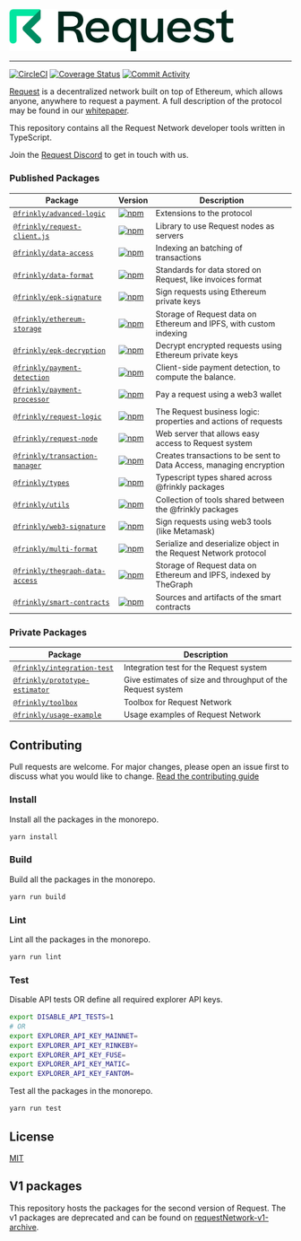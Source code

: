 <img src="https://raw.githubusercontent.com/RequestNetwork/Request/master/Hubs/Request%20Logos/OnLight/png/Request_onlight_reg_green.png" width="400px" >

---

[![CircleCI](https://img.shields.io/circleci/project/github/RequestNetwork/requestNetwork/master.svg)](https://circleci.com/gh/RequestNetwork/requestNetwork)
[![Coverage Status](https://coveralls.io/repos/github/RequestNetwork/requestNetwork/badge.svg?branch=master)](https://coveralls.io/github/RequestNetwork/requestNetwork?branch=master)
[![Commit Activity](https://img.shields.io/github/commit-activity/m/RequestNetwork/requestNetwork.svg?color=green)](https://github.com/RequestNetwork/requestNetwork/pulse/monthly)

[Request][website-url] is a decentralized network built on top of Ethereum, which allows anyone, anywhere to request a payment. A full description of the protocol may be found in our [whitepaper][whitepaper-url].

This repository contains all the Request Network developer tools written in TypeScript.

Join the [Request Discord][request-discord-url] to get in touch with us.

[website-url]: https://request.network
[whitepaper-url]: https://request.network/assets/pdf/request_whitepaper.pdf
[request-discord-url]: https://request.network/discord/

### Published Packages

| Package                                                           | Version                                                                                                                               | Description                                                         |
| ----------------------------------------------------------------- | ------------------------------------------------------------------------------------------------------------------------------------- | ------------------------------------------------------------------- |
| [`@frinkly/advanced-logic`](/packages/advanced-logic)             | [![npm](https://img.shields.io/npm/v/@frinkly/advanced-logic.svg)](https://www.npmjs.com/package/@frinkly/advanced-logic)             | Extensions to the protocol                                          |
| [`@frinkly/request-client.js`](/packages/request-client.js)       | [![npm](https://img.shields.io/npm/v/@frinkly/request-client.js.svg)](https://www.npmjs.com/package/@frinkly/request-client.js)       | Library to use Request nodes as servers                             |
| [`@frinkly/data-access`](/packages/data-access)                   | [![npm](https://img.shields.io/npm/v/@frinkly/data-access.svg)](https://www.npmjs.com/package/@frinkly/data-access)                   | Indexing an batching of transactions                                |
| [`@frinkly/data-format`](/packages/data-format)                   | [![npm](https://img.shields.io/npm/v/@frinkly/data-format.svg)](https://www.npmjs.com/package/@frinkly/data-format)                   | Standards for data stored on Request, like invoices format          |
| [`@frinkly/epk-signature`](/packages/epk-signature)               | [![npm](https://img.shields.io/npm/v/@frinkly/epk-signature.svg)](https://www.npmjs.com/package/@frinkly/epk-signature)               | Sign requests using Ethereum private keys                           |
| [`@frinkly/ethereum-storage`](/packages/ethereum-storage)         | [![npm](https://img.shields.io/npm/v/@frinkly/ethereum-storage.svg)](https://www.npmjs.com/package/@frinkly/ethereum-storage)         | Storage of Request data on Ethereum and IPFS, with custom indexing  |
| [`@frinkly/epk-decryption`](/packages/epk-decryption)             | [![npm](https://img.shields.io/npm/v/@frinkly/epk-decryption.svg)](https://www.npmjs.com/package/@frinkly/epk-decryption)             | Decrypt encrypted requests using Ethereum private keys              |
| [`@frinkly/payment-detection`](/packages/payment-detection)       | [![npm](https://img.shields.io/npm/v/@frinkly/payment-detection.svg)](https://www.npmjs.com/package/@frinkly/payment-detection)       | Client-side payment detection, to compute the balance.              |
| [`@frinkly/payment-processor`](/packages/payment-processor)       | [![npm](https://img.shields.io/npm/v/@frinkly/payment-processor.svg)](https://www.npmjs.com/package/@frinkly/payment-processor)       | Pay a request using a web3 wallet                                   |
| [`@frinkly/request-logic`](/packages/request-logic)               | [![npm](https://img.shields.io/npm/v/@frinkly/request-logic.svg)](https://www.npmjs.com/package/@frinkly/request-logic)               | The Request business logic: properties and actions of requests      |
| [`@frinkly/request-node`](/packages/request-node)                 | [![npm](https://img.shields.io/npm/v/@frinkly/request-node.svg)](https://www.npmjs.com/package/@frinkly/request-node)                 | Web server that allows easy access to Request system                |
| [`@frinkly/transaction-manager`](/packages/transaction-manager)   | [![npm](https://img.shields.io/npm/v/@frinkly/transaction-manager.svg)](https://www.npmjs.com/package/@frinkly/transaction-manager)   | Creates transactions to be sent to Data Access, managing encryption |
| [`@frinkly/types`](/packages/types)                               | [![npm](https://img.shields.io/npm/v/@frinkly/types.svg)](https://www.npmjs.com/package/@frinkly/types)                               | Typescript types shared across @frinkly packages                    |
| [`@frinkly/utils`](/packages/utils)                               | [![npm](https://img.shields.io/npm/v/@frinkly/utils.svg)](https://www.npmjs.com/package/@frinkly/utils)                               | Collection of tools shared between the @frinkly packages            |
| [`@frinkly/web3-signature`](/packages/web3-signature)             | [![npm](https://img.shields.io/npm/v/@frinkly/web3-signature.svg)](https://www.npmjs.com/package/@frinkly/web3-signature)             | Sign requests using web3 tools (like Metamask)                      |
| [`@frinkly/multi-format`](/packages/multi-format)                 | [![npm](https://img.shields.io/npm/v/@frinkly/multi-format.svg)](https://www.npmjs.com/package/@frinkly/multi-format)                 | Serialize and deserialize object in the Request Network protocol    |
| [`@frinkly/thegraph-data-access`](/packages/thegraph-data-access) | [![npm](https://img.shields.io/npm/v/@frinkly/thegraph-data-access.svg)](https://www.npmjs.com/package/@frinkly/thegraph-data-access) | Storage of Request data on Ethereum and IPFS, indexed by TheGraph   |
| [`@frinkly/smart-contracts`](/packages/smart-contracts)           | [![npm](https://img.shields.io/npm/v/@frinkly/smart-contracts.svg)](https://www.npmjs.com/package/@frinkly/smart-contracts)           | Sources and artifacts of the smart contracts                        |

### Private Packages

| Package                                                         | Description                                                 |
| --------------------------------------------------------------- | ----------------------------------------------------------- |
| [`@frinkly/integration-test`](/packages/integration-test)       | Integration test for the Request system                     |
| [`@frinkly/prototype-estimator`](/packages/prototype-estimator) | Give estimates of size and throughput of the Request system |
| [`@frinkly/toolbox`](/packages/toolbox)                         | Toolbox for Request Network                                 |
| [`@frinkly/usage-example`](/packages/usage-example)             | Usage examples of Request Network                           |

## Contributing

Pull requests are welcome. For major changes, please open an issue first to discuss what you would like to change.
[Read the contributing guide](https://github.com/RequestNetwork/requestNetwork/blob/master/CONTRIBUTING.md)

### Install

Install all the packages in the monorepo.

```bash
yarn install
```

### Build

Build all the packages in the monorepo.

```bash
yarn run build
```

### Lint

Lint all the packages in the monorepo.

```bash
yarn run lint
```

### Test

Disable API tests OR define all required explorer API keys.

```bash
export DISABLE_API_TESTS=1
# OR
export EXPLORER_API_KEY_MAINNET=
export EXPLORER_API_KEY_RINKEBY=
export EXPLORER_API_KEY_FUSE=
export EXPLORER_API_KEY_MATIC=
export EXPLORER_API_KEY_FANTOM=
```

Test all the packages in the monorepo.

```bash
yarn run test
```

## License

[MIT](https://github.com/RequestNetwork/requestNetwork/blob/master/LICENSE)

## V1 packages

This repository hosts the packages for the second version of Request. The v1 packages are deprecated and can be found on [requestNetwork-v1-archive](https://github.com/RequestNetwork/requestNetwork-v1-archive).
